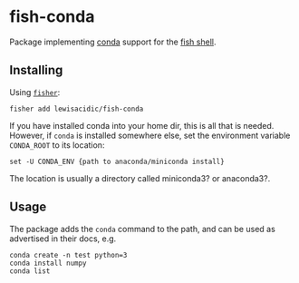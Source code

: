 # fish-conda
Package implementing [conda](https://docs.conda.io/en/latest/) support for the [fish shell](https://fishshell.com).

## Installing

Using [`fisher`](https://github.com/jorgebucaran/fisher):

```fish
fisher add lewisacidic/fish-conda
```

If you have installed conda into your home dir, this is all that is needed.
However, if `conda` is installed somewhere else, set the environment variable `CONDA_ROOT` to its location:

```fish
set -U CONDA_ENV {path to anaconda/miniconda install}
```

The location is usually a directory called miniconda3? or anaconda3?.


## Usage

The package adds the `conda` command to the path, and can be used as advertised in their docs, e.g.

```fish
conda create -n test python=3
conda install numpy
conda list
```

